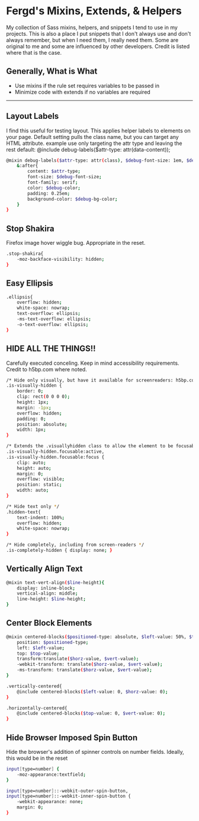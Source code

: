 Fergd's Mixins, Extends, & Helpers
====

My collection of Sass mixins, helpers, and snippets I tend to use in my projects. This is also a place I put snippets that I don't always use and don't always remember, but when I need them, I really need them. Some are original to me and some are influenced by other developers. Credit is listed where that is the case. 

Generally, What is What
----
  - Use mixins if the rule set requires variables to be passed in
  - Minimize code with extends if no variables are required

---
Layout Labels
---
I find this useful for testing layout. This applies helper labels to elements on your page. Default setting pulls the class name, but you can target any HTML attribute. 
example use only targeting the attr type and leaving the rest default: @include debug-labels($attr-type: attr(data-content));
```sh
@mixin debug-labels($attr-type: attr(class), $debug-font-size: 1em, $debug-color: black, $debug-bg-color: yellow){
	&:after{
		content: $attr-type;
		font-size: $debug-font-size;
		font-family: serif;
		color: $debug-color;
		padding: 0.25em;
		background-color: $debug-bg-color;
	}
}
```
Stop Shakira
---
Firefox image hover wiggle bug. Appropriate in the reset.
```sh
.stop-shakira{
	-moz-backface-visibility: hidden;
}
```
Easy Ellipsis
---
```sh
.ellipsis{
	overflow: hidden;
	white-space: nowrap;
	text-overflow: ellipsis;
	-ms-text-overflow: ellipsis;
	-o-text-overflow: ellipsis;
}
```
HIDE ALL THE THINGS!!
---
Carefully executed conceling. Keep in mind accessibility requirements. Credit to h5bp.com where noted.
```sh
/* Hide only visually, but have it available for screenreaders: h5bp.com/v */
.is-visually-hidden { 
	border: 0; 
	clip: rect(0 0 0 0); 
	height: 1px; 
	margin: -1px; 
	overflow: hidden; 
	padding: 0; 
	position: absolute; 
	width: 1px; 
}

/* Extends the .visuallyhidden class to allow the element to be focusable when navigated to via the keyboard: h5bp.com/p */
.is-visually-hidden.focusable:active, 
.is-visually-hidden.focusable:focus { 
	clip: auto; 
	height: auto; 
	margin: 0; 
	overflow: visible; 
	position: static; 
	width: auto; 
}

/* Hide text only */
.hidden-text{
	text-indent: 100%;
	overflow: hidden;
	white-space: nowrap;
}

/* Hide completely, including from screen-readers */
.is-completely-hidden { display: none; }

```
Vertically Align Text
---
```sh
@mixin text-vert-align($line-height){
	display: inline-block;
	vertical-align: middle;
	line-height: $line-height;
}
```
Center Block Elements
---
```sh
@mixin centered-blocks($positioned-type: absolute, $left-value: 50%, $top-value: 50%, $horz-value: -50%, $vert-value: -50){
	position: $positioned-type;
	left: $left-value;
	top: $top-value;
	transform:translate($horz-value, $vert-value);
	-webkit-transform: translate($horz-value, $vert-value);
	-ms-transform: translate($horz-value, $vert-value);
}

.vertically-centered{
	@include centered-blocks($left-value: 0, $horz-value: 0);
}

.horizontally-centered{
	@include centered-blocks($top-value: 0, $vert-value: 0);
}
```
Hide Browser Imposed Spin Button
---
Hide the browser's addition of spinner controls on number fields. Ideally, this would be in the reset
```sh
input[type=number] { 
	-moz-appearance:textfield; 
}

input[type=number]::-webkit-outer-spin-button, 
input[type=number]::-webkit-inner-spin-button { 
	-webkit-appearance: none; 
	margin: 0; 
}
```